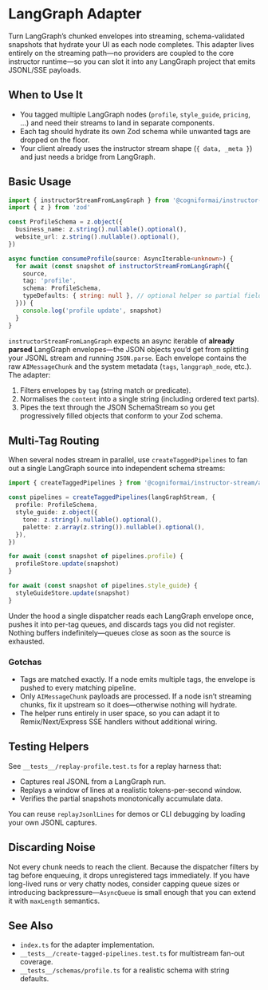 # LangGraph Adapter

Turn LangGraph’s chunked envelopes into streaming, schema-validated snapshots that hydrate your UI as each node completes. This adapter lives entirely on the streaming path—no providers are coupled to the core instructor runtime—so you can slot it into any LangGraph project that emits JSONL/SSE payloads.

## When to Use It

- You tagged multiple LangGraph nodes (`profile`, `style_guide`, `pricing`, …) and need their streams to land in separate components.
- Each tag should hydrate its own Zod schema while unwanted tags are dropped on the floor.
- Your client already uses the instructor stream shape (`{ data, _meta }`) and just needs a bridge from LangGraph.

## Basic Usage

```ts
import { instructorStreamFromLangGraph } from '@cogniformai/instructor-stream/adapters/langgraph'
import { z } from 'zod'

const ProfileSchema = z.object({
  business_name: z.string().nullable().optional(),
  website_url: z.string().nullable().optional(),
})

async function consumeProfile(source: AsyncIterable<unknown>) {
  for await (const snapshot of instructorStreamFromLangGraph({
    source,
    tag: 'profile',
    schema: ProfileSchema,
    typeDefaults: { string: null }, // optional helper so partial fields start as null
  })) {
    console.log('profile update', snapshot)
  }
}
```

`instructorStreamFromLangGraph` expects an async iterable of **already parsed** LangGraph envelopes—the JSON objects you’d get from splitting your JSONL stream and running `JSON.parse`. Each envelope contains the raw `AIMessageChunk` and the system metadata (`tags`, `langgraph_node`, etc.). The adapter:

1. Filters envelopes by `tag` (string match or predicate).
2. Normalises the `content` into a single string (including ordered text parts).
3. Pipes the text through the JSON SchemaStream so you get progressively filled objects that conform to your Zod schema.

## Multi-Tag Routing

When several nodes stream in parallel, use `createTaggedPipelines` to fan out a single LangGraph source into independent schema streams:

```ts
import { createTaggedPipelines } from '@cogniformai/instructor-stream/adapters/langgraph'

const pipelines = createTaggedPipelines(langGraphStream, {
  profile: ProfileSchema,
  style_guide: z.object({
    tone: z.string().nullable().optional(),
    palette: z.array(z.string()).nullable().optional(),
  }),
})

for await (const snapshot of pipelines.profile) {
  profileStore.update(snapshot)
}

for await (const snapshot of pipelines.style_guide) {
  styleGuideStore.update(snapshot)
}
```

Under the hood a single dispatcher reads each LangGraph envelope once, pushes it into per-tag queues, and discards tags you did not register. Nothing buffers indefinitely—queues close as soon as the source is exhausted.

### Gotchas

- Tags are matched exactly. If a node emits multiple tags, the envelope is pushed to every matching pipeline.
- Only `AIMessageChunk` payloads are processed. If a node isn’t streaming chunks, fix it upstream so it does—otherwise nothing will hydrate.
- The helper runs entirely in user space, so you can adapt it to Remix/Next/Express SSE handlers without additional wiring.

## Testing Helpers

See `__tests__/replay-profile.test.ts` for a replay harness that:

- Captures real JSONL from a LangGraph run.
- Replays a window of lines at a realistic tokens-per-second window.
- Verifies the partial snapshots monotonically accumulate data.

You can reuse `replayJsonlLines` for demos or CLI debugging by loading your own JSONL captures.

## Discarding Noise

Not every chunk needs to reach the client. Because the dispatcher filters by tag before enqueuing, it drops unregistered tags immediately. If you have long-lived runs or very chatty nodes, consider capping queue sizes or introducing backpressure—`AsyncQueue` is small enough that you can extend it with `maxLength` semantics.

## See Also

- `index.ts` for the adapter implementation.
- `__tests__/create-tagged-pipelines.test.ts` for multistream fan-out coverage.
- `__tests__/schemas/profile.ts` for a realistic schema with string defaults.
